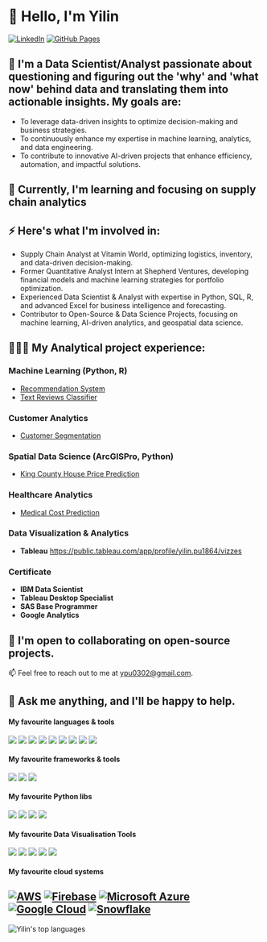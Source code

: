 # 👋 Hello, I'm Yilin

[![LinkedIn](https://img.shields.io/badge/-LinkedIn-blue?style=flat&logo=linkedin&logoColor=white)](https://www.linkedin.com/in/yilinpu0302/)
[![GitHub Pages](https://img.shields.io/badge/GitHub%20Pages-121013?logo=github&logoColor=white)](https://github.com/pyl32/)


## 👀 I'm a Data Scientist/Analyst passionate about questioning and figuring out the 'why' and 'what now' behind data and translating them into actionable insights. My goals are:

- To leverage data-driven insights to optimize decision-making and business strategies.
- To continuously enhance my expertise in machine learning, analytics, and data engineering.
- To contribute to innovative AI-driven projects that enhance efficiency, automation, and impactful solutions. 

## 🌱 Currently, I'm learning and focusing on supply chain analytics

## ⚡️ Here's what I'm involved in:

- Supply Chain Analyst at Vitamin World, optimizing logistics, inventory, and data-driven decision-making.
- Former Quantitative Analyst Intern at Shepherd Ventures, developing financial models and machine learning strategies for portfolio optimization.
- Experienced Data Scientist & Analyst with expertise in Python, SQL, R, and advanced Excel for business intelligence and forecasting.
- Contributor to Open-Source & Data Science Projects, focusing on machine learning, AI-driven analytics, and geospatial data science.

## 👩🏻‍💻 My Analytical project experience:

### **Machine Learning (Python, R)**  
- [Recommendation System]()
- [Text Reviews Classifier]()

### **Customer Analytics**  
- [Customer Segmentation]()

### **Spatial Data Science (ArcGISPro, Python)**  
- [King County House Price Prediction]()

### **Healthcare Analytics**
- [Medical Cost Prediction](https://github.com/pyl32/Medical-Cost-Prediction/tree/main)

### **Data Visualization & Analytics**  
- **Tableau** https://public.tableau.com/app/profile/yilin.pu1864/vizzes

### **Certificate**
- **IBM Data Scientist**
- **Tableau Desktop Specialist**
- **SAS Base Programmer**
- **Google Analytics**


## 💞️ I'm open to collaborating on open-source projects.

📫 Feel free to reach out to me at ypu0302@gmail.com.

## 💬 Ask me anything, and I'll be happy to help.

#### My favourite languages & tools
![](https://img.shields.io/badge/Code-Python-informational?style=flat&logo=python&logoColor=white&color=3776AB)
![](https://img.shields.io/badge/Code-Jupyter-informational?style=flat&logo=jupyter&logoColor=white&color=F37626)
![](https://img.shields.io/badge/Code-Git-informational?style=flat&logo=Git&logoColor=white&color=F05032)
![](https://img.shields.io/badge/Code-Postgresql-informational?style=flat&logo=LaTeX&logoColor=white&color=008080)
![](https://img.shields.io/badge/Code-mysql-informational?style=flat&logo=LaTeX&logoColor=white&color=008080)
![](https://img.shields.io/badge/Code-html-informational?style=flat&logo=LaTeX&logoColor=white&color=008080)
![](https://img.shields.io/badge/Code-CSS-informational?style=flat&logo=LaTeX&logoColor=white&color=008080)
![](https://img.shields.io/badge/Code-Javascript-informational?style=flat&logo=LaTeX&logoColor=white&color=008080)
![](https://img.shields.io/badge/Code-R-informational?style=flat&logo=LaTeX&logoColor=white&color=008080)


#### My favourite frameworks & tools  
![](https://img.shields.io/badge/TensorFlow-informational?style=flat&logo=TensorFlow&logoColor=white&color=FF6F00)
![](https://img.shields.io/badge/PyTorch-informational?style=flat&logo=PyTorch&logoColor=white&color=EE4C2C)
![](https://img.shields.io/badge/Keras-informational?style=flat&logo=Keras&logoColor=white&color=D00000)


#### My favourite Python libs
![](https://img.shields.io/badge/Pandas-informational?style=flat&logo=pandas&logoColor=white&color=150458)
![](https://img.shields.io/badge/NumPy-informational?style=flat&logo=numpy&logoColor=white&color=013243)
![](https://img.shields.io/badge/SciPy-informational?style=flat&logo=scipy&logoColor=white&color=8CAAE6)
![](https://img.shields.io/badge/ScikitLearn-informational?style=flat&logo=scikit-learn&logoColor=white&color=F7931E)

#### My favourite Data Visualisation Tools 
![](https://img.shields.io/badge/Code-PowerBi-informational?style=flat&logo=LaTeX&logoColor=white&color=008080)
![](https://img.shields.io/badge/Code-Tableau-informational?style=flat&logo=LaTeX&logoColor=white&color=008080)
![](https://img.shields.io/badge/Code-Seaborn-informational?style=flat&logo=LaTeX&logoColor=white&color=008080)
![](https://img.shields.io/badge/Code-Matplotlib-informational?style=flat&logo=LaTeX&logoColor=white&color=008080)
![](https://img.shields.io/badge/Code-Excel-informational?style=flat&logo=LaTeX&logoColor=white&color=008080)

#### My favourite cloud systems
[![AWS](https://img.shields.io/badge/AWS-%23FF9900.svg?logo=amazon-web-services&logoColor=white)](#)
[![Firebase](https://img.shields.io/badge/Firebase-039BE5?logo=Firebase&logoColor=white)](#)
[![Microsoft Azure](https://custom-icon-badges.demolab.com/badge/Microsoft%20Azure-0089D6?logo=msazure&logoColor=white)](#)
[![Google Cloud](https://img.shields.io/badge/Google%20Cloud-%234285F4.svg?logo=google-cloud&logoColor=white)](#)
[![Snowflake](https://img.shields.io/badge/Snowflake-29B5E8?logo=snowflake&logoColor=fff)](#)
---

![Yilin's top languages](https://github-readme-stats.vercel.app/api/top-langs/?username=pyl32&langs_count=8&layout=compact&hide_border=true&since=2022)
